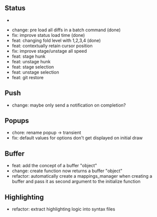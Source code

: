 ## Status
+
* change: pre load all diffs in a batch command (done)
* fix: improve status load time (done)
* feat: changing fold level with 1,2,3,4 (done)
* feat: contextually retain cursor position
* fix: improve stage/unstage all speed
* feat: stage hunk
* feat: unstage hunk
* feat: stage selection
* feat: unstage selection
* feat: git restore

## Push

* change: maybe only send a notification on completion?

## Popups

* chore: rename popup -> transient
* fix: default values for options don't get displayed on initial draw

## Buffer

* feat: add the concept of a buffer "object"
* change: create function now returns a buffer "object"
* refactor: automatically create a mappings_manager when creating a buffer and pass it as second argument to the initialize function

## Highlighting

* refactor: extract highlighting logic into syntax files
